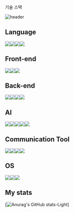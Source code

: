 기술 스택

![header](https://capsule-render.vercel.app/api?type=wave&color=auto&height=200&section=header&text=cleamm&fontSize=70)


## Language
<img src="https://img.shields.io/badge/Python-blue?style=for-the-badge&logo=Python&logoColor=white"><img src="https://img.shields.io/badge/Java-brown?style=for-the-badge&logo=Java&logoColor=white"><img src="https://img.shields.io/badge/PHP-purple?style=for-the-badge&logo=PHP&logoColor=white"><img src="https://img.shields.io/badge/dart-0175C2?style=for-the-badge&logo=Dart&logoColor=white">

## Front-end
<img src="https://img.shields.io/badge/HTML5-black?style=for-the-badge&logo=HTML5&logoColor=white"><img src="https://img.shields.io/badge/Css-1572B6?style=for-the-badge&logo=CSS3&logoColor=white"><img src="https://img.shields.io/badge/JavaScript-yellow?style=for-the-badge&logo=JavaScript&logoColor=white">

## Back-end
<img src="https://img.shields.io/badge/MYSQL-black?style=for-the-badge&logo=HTML5&logoColor=white"><img src="https://img.shields.io/badge/MSSQL-red?style=for-the-badge&logo=&logoColor=white"><img src="https://img.shields.io/badge/SQLite-%23003B57?style=for-the-badge&logo=SQLite&logoColor=white"><img src="https://img.shields.io/badge/flask-black?style=for-the-badge&logo=Flask&logoColor=white">

## AI
<img src="https://img.shields.io/badge/pandas-150458?style=for-the-badge&logo=pandas&logoColor=white"><img src="https://img.shields.io/badge/numpy-013243?style=for-the-badge&logo=numpy&logoColor=white"><img src="https://img.shields.io/badge/pytorch-EE4C2C?style=for-the-badge&logo=PyTorch&logoColor=white"><img src="https://img.shields.io/badge/tensorflow-FF6F00?style=for-the-badge&logo=TensorFlow&logoColor=white"><img src="https://img.shields.io/badge/scikit_learn-F7931E?style=for-the-badge&logo=scikit-learn&logoColor=white">


## Communication Tool
<img src="https://img.shields.io/badge/slack-4A154B?style=for-the-badge&logo=slack&logoColor=white"><img src="https://img.shields.io/badge/Notion-black?style=for-the-badge&logo=Notion&logoColor=white"><img src="https://img.shields.io/badge/Jira-0052CC?style=for-the-badge&logo=Jira&logoColor=white"><img src="https://img.shields.io/badge/Confluence-172B4D?style=for-the-badge&logo=Confluence&logoColor=white">

## OS
<img src="https://img.shields.io/badge/windows-0078D4?style=for-the-badge&logo=Windows&logoColor=white"><img src="https://img.shields.io/badge/linux-FCC624?style=for-the-badge&logo=Linux&logoColor=white"><img src="https://img.shields.io/badge/android-34A853?style=for-the-badge&logo=Android&logoColor=white">



## My stats
[![Anurag's GitHub stats-Light](https://github-readme-stats.vercel.app/api?username=cleamm&show_icons=true&theme=default#gh-light-mode-only)]
